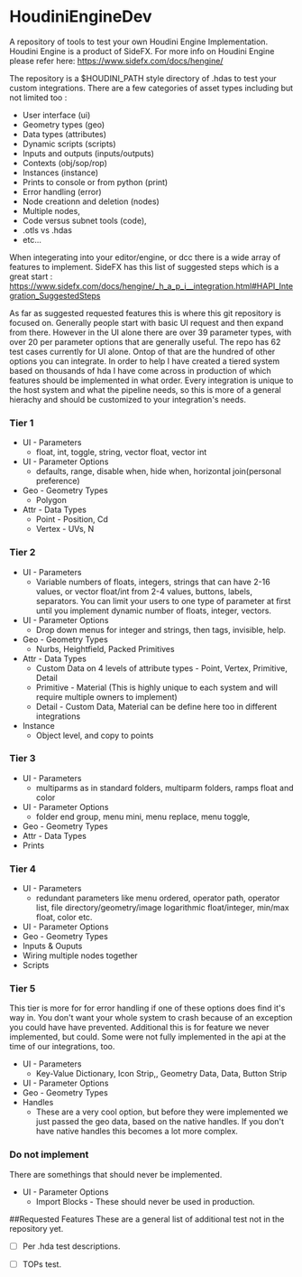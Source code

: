 # HoudiniEngineDev
A repository of tools to test your own Houdini Engine Implementation.
Houdini Engine is a product of SideFX. For more info on Houdini Engine please refer here:
https://www.sidefx.com/docs/hengine/

The repository is a $HOUDINI_PATH style directory of .hdas to test your custom integrations. There are a few categories of asset types including but not limited too :
  - User interface (ui)
  - Geometry types (geo)
  - Data types (attributes)
  - Dynamic scripts (scripts)
  - Inputs and outputs (inputs/outputs)
  - Contexts (obj/sop/rop)
  - Instances (instance)
  - Prints to console or from python (print)
  - Error handling (error)
  - Node creationn and deletion (nodes)
  - Multiple nodes, 
  - Code versus subnet tools (code), 
  - .otls vs .hdas
  - etc...

When integerating into your editor/engine, or dcc there is a wide array of features to implement. SideFX has this list of suggested steps which is a great start : 
https://www.sidefx.com/docs/hengine/_h_a_p_i__integration.html#HAPI_Integration_SuggestedSteps

As far as suggested requested features this is where this git repository is focused on. Generally people start with basic UI request and then expand from there. However in the UI alone there are over 39 parameter types, with over 20 per parameter options that are generally useful. The repo has 62 test cases currently for UI alone. Ontop of that are the hundred of other options you can integrate. In order to help I have created a tiered system based on thousands of hda I have come across in production of which features should be implemented in what order. Every integration is unique to the host system and what the pipeline needs, so this is more of a general hierachy and should be customized to your integration's needs.

### Tier 1
  - UI   - Parameters
    - float, int, toggle, string, vector float, vector int
  - UI   - Parameter Options
    - defaults, range, disable when, hide when, horizontal join(personal preference)
  - Geo  - Geometry Types
    - Polygon
  - Attr - Data Types
    - Point  - Position, Cd
    - Vertex - UVs, N
  
### Tier 2
  - UI   - Parameters
    - Variable numbers of floats, integers, strings that can have 2-16 values, or vector float/int from 2-4 values, buttons, labels, separators. You can limit your users to one type of parameter at first until you implement dynamic number of floats, integer, vectors.
  - UI   - Parameter Options
    - Drop down menus for integer and strings, then tags, invisible, help.
  - Geo  - Geometry Types
    - Nurbs, Heightfield, Packed Primitives
  - Attr - Data Types
    - Custom Data on 4 levels of attribute types - Point, Vertex, Primitive, Detail
    - Primitive - Material (This is highly unique to each system and will require multiple owners to implement)
    - Detail - Custom Data, Material can be define here too in different integrations
  - Instance
    - Object level, and copy to points  
  
### Tier 3
  - UI   - Parameters
    - multiparms as in standard folders, multiparm folders, ramps float and color
  - UI   - Parameter Options
    - folder end group, menu mini, menu replace, menu toggle,
  - Geo  - Geometry Types
  - Attr - Data Types
  - Prints 
    
### Tier 4
  - UI   - Parameters
    - redundant parameters like menu ordered, operator path, operator list, file directory/geometry/image logarithmic float/integer, min/max float, color etc.
  - UI   - Parameter Options
  - Geo  - Geometry Types
  - Inputs & Ouputs
  - Wiring multiple nodes together
  - Scripts
  
### Tier 5
This tier is more for for error handling if one of these options does find it's way in. You don't want your whole system to crash because of an exception you could have have prevented. Additional this is for feature we never implemented, but could. Some were not fully implemented in the api at the time of our integrations, too.
  - UI   - Parameters
    - Key-Value Dictionary, Icon Strip,, Geometry Data, Data, Button Strip
  - UI   - Parameter Options
  - Geo  - Geometry Types
  - Handles
    - These are a very cool option, but before they were implemented we just passed the geo data, based on the native handles. If you don't have native handles this becomes a lot more complex.

### Do not implement
There are somethings that should never be implemented.
  - UI   - Parameter Options
    - Import Blocks - These should never be used in production.
    
##Requested Features
These are a general list of additional test not in the repository yet.
- [ ] Per .hda test descriptions.
- [ ] TOPs test.

